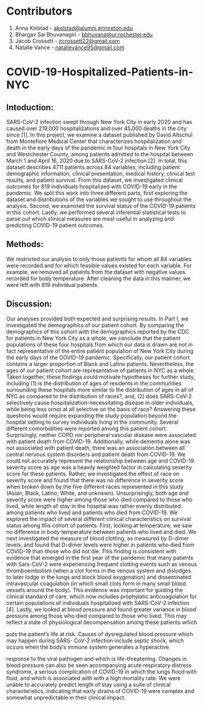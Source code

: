 # Contributors
 1. Anna Kolstad - akolstad@alumni.princeton.edu
 2. Bhargav Sai Bhuvanagiri - bbhuvana@ur.rochester.edu
 3. Jacob Crossett - jrcrossett22@gmail.com
 4. Natalie Vance - natalievance95@gmail.com

# COVID-19-Hospitalized-Patients-in-NYC
## Intoduction:
SARS-CoV-2 infection swept through New York City in early 2020 and has caused over 219,000 hospitalizations and over 45,000 deaths in the city since [1]. In this project, we examine a dataset published by David Altschul from Montefiore Medical Center that characterizes hospitalization and death in the early days of the pandemic in four hospitals in New York City and Westchester County, among patients admitted to the hospital between March 1 and April 16, 2020 due to SARS-CoV-2 infection [2]. In total, this dataset describes 4711 patients across 84 variables, including patient demographic information, clinical presentation, medical history, clinical test results, and patient survival. From this dataset, we investigated clinical outcomes for 819 individuals hospitalized with COVID-19 early in the pandemic. We split this work into three different parts, first exploring the dataset and distributions of the variables we sought to use throughout the analysis. Second, we examined the survival status of the COVID-19 patients in this cohort. Lastly, we performed several inferential statistical tests to parse out which clinical measures are most useful in analyzing and predicting COVID-19 patient outcomes.
## Methods:
We restricted our analysis to only those patients for whom all 84 variables were recorded and for which feasible values existed for each variable. For example, we removed all patients from the dataset with negative values recorded for body temperature. After cleaning the data in this manner, we were left with 819 individual patients.

## Discussion:
Our analyses provided both expected and surprising results. In Part I, we investigated the demographics
of our patient cohort. By comparing the demographics of this cohort with the demographics reported by
the CDC for patients in New York City as a whole, we conclude that the patient populations of these four
hospitals from which our data is drawn are not in fact representative of the entire patient population of New
York City during the early days of the COVID-19 pandemic. Specifically, our patient cohort contains a larger
proportion of Black and Latino patients. Nevertheless, the ages of our patient cohort are representative of
patients in NYC as a whole. Taken together, these findings could motivate hypotheses for further study,
including (1) is the distribution of ages of residents in the communities surrounding these hospitals more
similar to the distribution of ages in all of NYC as compared to the distribution of races?, and, (2) does
SARS-CoV-2 selectively cause hospitalization-necessitating disease in older individuals, while being less ornot at all selective on the basis of race? Answering these questions would require expanding the study
population beyond the hospital setting to survey individuals living in the community.
Several different comorbidities were reported among this patient cohort. Surprisingly, neither COPD nor
peripheral vascular disease were associated with patient death from COVID-19. Additionally, while dementia
alone was not associated with patient death, there was an association between all central nervous system
disorders and patient death from COVID-19.
We could not accurately represent the relationship between age and COVID-19 severity score as age was a
heavily weighted factor in calculating severity score for these patients. Rather, we investigated the effect
of race on severity score and found that there was no difference in severity score when broken down by the
five different races represented in this study (Asian, Black, Latino, White, and unknown). Unsurprisingly,
both age and severity score were higher among those who died compared to those who lived, while length
of stay in the hospital was rather evenly distributed among patients who lived and patients who died from
COVID-19.
We explored the impact of several different clinical characteristics on survival status among this cohort of
patients. First, looking at temperature, we saw no difference in body temperature between patients who
lived and died. We next investigated the measure of blood clotting, as measured by D-dimer levels, and
found that D-dimer levels were higher in patients who died from COVID-19 than those who did not die.
This finding is consistent with evidence that emerged in the first year of the pandemic that many patients
with Sars-CoV-2 were experiencing frequent clotting events such as venous thromboembolism (when a clot
forms in the venous system and dislodges to later lodge in the lungs and block blood oxygenation) and
disseminated intravascular coagulation (in which small clots form in many small blood vessels around the
body). This evidence was important for guiding the clinical standard of care, which now includes prophylatic
anticoagulation for certain populations of individuals hospitalized with SARS-CoV-2 infection [4]. Lastly,
we looked at blood pressure and found greater variance in blood pressure among those who died compared
to those who lived. This may reflect a state of physiological decompensation among these patients which

puts the patient’s life at risk. Causes of dysregulated blood pressure which may happen during SARS-
CoV-2 infection include septic shock, which occurs when the body’s immune system generates a hyperactive

response to the viral pathogen and which is life-threatening. Changes in blood pressure can also be seen
accompanying acute respiratory distress syndrome, a serious complication of COVID-19 in which the lungs
flood with fluid, and which is associated with with a high mortality rate. We were unable to accurately
predict length of stay using a suite of clinical characteristics, indicating that early strains of COVID-19 were
complex and somewhat unpredictable in their clinical impact.
